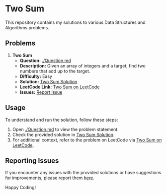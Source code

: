 # Two Sum

This repository contains my solutions to various Data Structures and Algorithms problems.

## Problems

1. **Two Sum**
    - **Question:** [./Question.md](./Question.md)
    - **Description:** Given an array of integers and a target, find two numbers that add up to the target.
    - **Difficulty:** Easy
    - **Solution:** [Two Sum Solution](./Solution.cpp)
    - **LeetCode Link:** [Two Sum on LeetCode](https://leetcode.com/problems/two-sum/)
    - **Issues:** [Report Issue](https://github.com/muhammad-fiaz/Data-Structures-and-Algorithms-Solutions/issues/new?title=Issue%20with%20Two%20Sum)

## Usage

To understand and run the solution, follow these steps:

1. Open [./Question.md](./Question.md) to view the problem statement.
2. Check the provided solution in [Two Sum Solution](./Solution.cpp).
3. For additional context, refer to the problem on LeetCode via [Two Sum on LeetCode](https://leetcode.com/problems/two-sum/).

## Reporting Issues

If you encounter any issues with the provided solutions or have suggestions for improvements, please report them [here](https://github.com/muhammad-fiaz/Data-Structures-and-Algorithms-Solutions/issues/new).

Happy Coding!
